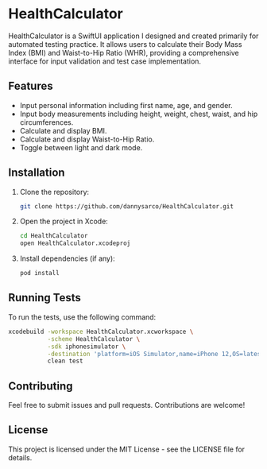 # HealthCalculator

HealthCalculator is a SwiftUI application I designed and created primarily for automated testing practice. It allows users to calculate their Body Mass Index (BMI) and Waist-to-Hip Ratio (WHR), providing a comprehensive interface for input validation and test case implementation.

## Features

- Input personal information including first name, age, and gender.
- Input body measurements including height, weight, chest, waist, and hip circumferences.
- Calculate and display BMI.
- Calculate and display Waist-to-Hip Ratio.
- Toggle between light and dark mode.

## Installation

1. Clone the repository:
   ```bash
   git clone https://github.com/dannysarco/HealthCalculator.git
   ```

2. Open the project in Xcode:
   ```bash
   cd HealthCalculator
   open HealthCalculator.xcodeproj
   ```

3. Install dependencies (if any):
   ```bash
   pod install
   ```

## Running Tests

To run the tests, use the following command:

```bash
xcodebuild -workspace HealthCalculator.xcworkspace \
           -scheme HealthCalculator \
           -sdk iphonesimulator \
           -destination 'platform=iOS Simulator,name=iPhone 12,OS=latest' \
           clean test
```

## Contributing

Feel free to submit issues and pull requests. Contributions are welcome!

## License

This project is licensed under the MIT License - see the LICENSE file for details.
